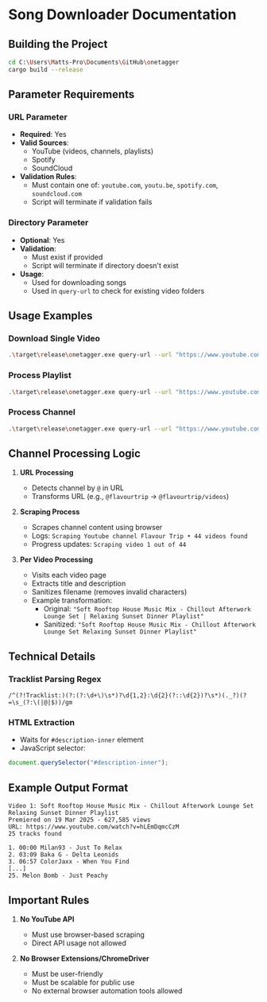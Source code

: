 # Song Downloader Documentation

## Building the Project

```bash
cd C:\Users\Matts-Pro\Documents\GitHub\onetagger
cargo build --release
```

## Parameter Requirements

### URL Parameter

- **Required**: Yes
- **Valid Sources**:
  - YouTube (videos, channels, playlists)
  - Spotify
  - SoundCloud
- **Validation Rules**:
  - Must contain one of: `youtube.com`, `youtu.be`, `spotify.com`, `soundcloud.com`
  - Script will terminate if validation fails

### Directory Parameter

- **Optional**: Yes
- **Validation**:
  - Must exist if provided
  - Script will terminate if directory doesn't exist
- **Usage**:
  - Used for downloading songs
  - Used in `query-url` to check for existing video folders

## Usage Examples

### Download Single Video

```bash
.\target\release\onetagger.exe query-url --url "https://www.youtube.com/watch?v=2gq5Z83R6bQ" --directory "C:\Users\Matts-Pro\Music\Matts\Flavour Trip"
```

### Process Playlist

```bash
.\target\release\onetagger.exe query-url --url "https://www.youtube.com/@flavourtrip/playlists"
```

### Process Channel

```bash
.\target\release\onetagger.exe query-url --url "https://www.youtube.com/@flavourtrip"
```

## Channel Processing Logic

1. **URL Processing**

   - Detects channel by `@` in URL
   - Transforms URL (e.g., `@flavourtrip` → `@flavourtrip/videos`)

2. **Scraping Process**

   - Scrapes channel content using browser
   - Logs: `Scraping Youtube channel Flavour Trip • 44 videos found`
   - Progress updates: `Scraping video 1 out of 44`

3. **Per Video Processing**
   - Visits each video page
   - Extracts title and description
   - Sanitizes filename (removes invalid characters)
   - Example transformation:
     - Original: `"Soft Rooftop House Music Mix - Chillout Afterwork Lounge Set | Relaxing Sunset Dinner Playlist"`
     - Sanitized: `"Soft Rooftop House Music Mix - Chillout Afterwork Lounge Set Relaxing Sunset Dinner Playlist"`

## Technical Details

### Tracklist Parsing Regex

```regex
/^(?!Tracklist:)(?:(?:\d+\)\s*)?\d{1,2}:\d{2}(?::\d{2})?\s*)(._?)(?=\s_(?:\(|‪@|$))/gm
```

### HTML Extraction

- Waits for `#description-inner` element
- JavaScript selector:

```javascript
document.querySelector("#description-inner");
```

## Example Output Format

```plaintext
Video 1: Soft Rooftop House Music Mix - Chillout Afterwork Lounge Set Relaxing Sunset Dinner Playlist
Premiered on 19 Mar 2025 - 627,585 views
URL: https://www.youtube.com/watch?v=hLEmDqmcCzM
25 tracks found

1. 00:00 Milan93 - Just To Relax
2. 03:09 Baka G - Delta Leonids
3. 06:57 ColorJaxx - When You Find
[...]
25. Melon Bomb - Just Peachy
```

## Important Rules

1. **No YouTube API**

   - Must use browser-based scraping
   - Direct API usage not allowed

2. **No Browser Extensions/ChromeDriver**
   - Must be user-friendly
   - Must be scalable for public use
   - No external browser automation tools allowed
